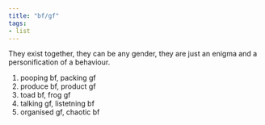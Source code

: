 ```yaml
---
title: "bf/gf"
tags:
- list
---
```


They exist together, they can be any gender, they are just an enigma and a personification of a behaviour.

1. pooping bf, packing gf
2. produce bf, product gf
3. toad bf, frog gf
4. talking gf, listetning bf
5. organised gf, chaotic bf
